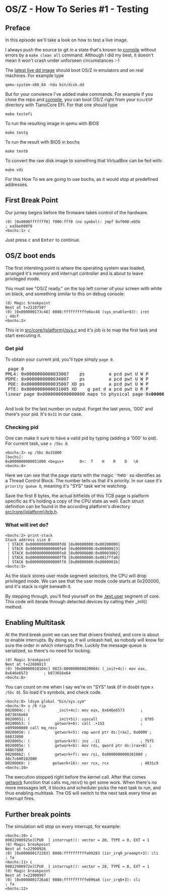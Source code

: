 OS/Z - How To Series #1 - Testing
=================================

Preface
-------

In this episode we'll take a look on how to test a live image.

I always push the source to git in a state that's known to [compile](https://github.com/bztsrc/osz/tree/master/docs/compile.md) without errors by a `make clean all` command.
Although I did my best, it doesn't mean it won't crash under unforseen circumstances :-)

The [latest live dd image](https://github.com/bztsrc/osz/blob/master/bin/disk.dd?raw=true) should boot OS/Z in emulators and on real machines. For example type

```shell
qemu-system-x86_64 -hda bin/disk.dd
```

But for your convience I've added make commands. For example if you clone the repo and [compile](https://github.com/bztsrc/osz/blob/master/src/docs/compile.md), you can boot OS/Z right from your `bin/ESP` directory
with TianoCore EFI. For that one should type

```shell
make testefi
```

To run the resulting image in qemu with BIOS

```shell
make testq
```

To run the result with BIOS in bochs

```shell
make testb
```

To convert the raw disk image to something that VirtualBox can be fed with:

```shell
make vdi
```

For this How To we are going to use bochs, as it would stop at predefined
addresses.


First Break Point
-----------------

Our jurney begins before the firmware takes control of the hardware.
```
(0) [0x0000fffffff0] f000:fff0 (no symbol): jmpf 0xf000:e05b          ; ea5be000f0
<bochs:1> c
```

Just press <kbd>c</kbd> and <kbd>Enter</kbd> to continue.

OS/Z boot ends
--------------

The first intersting point is where the operating system was loaded, arranged
it's memory and interrupt controller and is about to leave privileged mode.

You must see "OS/Z ready." on the top left corner of your screen with
white on black, and something similar to this on debug console:

```
(0) Magic breakpoint
Next at t=22187507
(0) [0x000000173c48] 0008:ffffffffffe0ac48 (sys_enable+83): iret                      ; 48cf
<bochs:2>
```

This is in [src/core/(platform)/sys.c](https://github.com/bztsrc/osz/blob/master/src/core/x86_64/sys.c) and it's
job is to map the first task and start executing it.

### Get pid

To obtain your current pid, you'll type simply `page 0`.

<pre>
<bochs:2> page 0
PML4: 0x0000000000033007    ps         a pcd pwt U W P
PDPE: 0x0000000000034007    ps         a pcd pwt U W P
 PDE: 0x8000000000035007 XD ps         a pcd pwt U W P
 PTE: 0x8000000000031005 XD    g pat d a pcd pwt U R P
linear page 0x0000000000000000 maps to physical page 0x<b>000000031</b>000
<bochs:3>
</pre>

And look for the last number on output. Forget the last yeros, '000' and there's your pid. It's `0x31` in our case.

### Checking pid

One can make it sure to have a valid pid by typing (adding a '000' to pid). For current task, use `x /5bc 0`.

```
<bochs:3> xp /5bc 0x31000
[bochs]:
0x0000000000031000 <bogus+       0>:  T    H    R    D   \0  
<bochs:4>
```
Here we can see that the page starts with the magic `'THRD'` so identifies as a Thread Control Block. The
number tells us that it's priority. In our case it's `priority queue 0`, meaning it's "SYS" task we're watching.

Save the first 8 bytes, the actual bitfields of this TCB page is platform specific as it's holding a copy of the CPU state as well.
Each struct definition can be found in the according platform's directory [src/core/(platform)/tcb.h](https://github.com/bztsrc/osz/blob/master/src/core/x86_64/tcb.h).

### What will iret do?

```
<bochs:2> print-stack
Stack address size 8
 | STACK 0x0000000000000fd8 [0x00000000:0x00200000]
 | STACK 0x0000000000000fe0 [0x00000000:0x00000023]
 | STACK 0x0000000000000fe8 [0x00000000:0x00003002]
 | STACK 0x0000000000000ff0 [0x00000000:0x001fffa0]
 | STACK 0x0000000000000ff8 [0x00000000:0x0000001b]
<bochs:3> 

```
As the stack stores user mode segment selectors, the CPU will drop
privileged mode. We can see that the user mode code starts
at 0x200000, and it's stack is right beneath it.

By stepping through, you'll find yourself on the [.text.user](https://github.com/bztsrc/osz/blob/master/src/core/x86_64/user.S) segment of core. This code
will iterate through detected devices by calling their _init() method.

Enabling Multitask
------------------

At the third break point we can see that drivers finished, and core is
about to enable interrupts. By doing so, it will unleash hell, as nobody
will know for sure the order in which interrupts fire. Luckily the
message queue is serialized, so there's no need for locking.

```
(0) Magic breakpoint
Next at t=22686813
(0) [0x00000018104c] 0023:000000000020004c (_init+4c): mov eax, 0x646e6573       ; b873656e64
<bochs:8>
```

You can count on me when I say we're on "SYS" task (if in doubt type `x /5bc 0`). So load
it's symbols, and check code.

```
<bochs:8> ldsym global "bin/sys.sym"
<bochs:9> u /8 rip
0020004c: (            _init+4c): mov eax, 0x646e6573       ; b873656e64
00200051: (            _init+51): syscall                   ; 0f05
00200053: (           getwork+0): call .+153                ; e899000000 call mq_recv
00200058: (           getwork+5): cmp word ptr ds:[rax], 0x0000 ; 66833800
0020005c: (           getwork+9): jnz .-11                  ; 75f5
0020005e: (           getwork+b): mov rdi, qword ptr ds:[rax+8] ; 488b7808
00200062: (           getwork+f): mov rsi, 0x0000000000201000 ; 48c7c600102000
00200069: (          getwork+16): xor rcx, rcx              ; 4831c9
<bochs:10>
```

The execution stopped right before the kernel call. After that comes [getwork](https://github.com/bztsrc/osz/blob/master/src/core/x86_64/user.S) function that calls mq_recv()
to get some work. When there's no more messages left, it blocks and scheduler picks the next
task to run, and thus enabling multitask. The OS will switch to the next task every time an interrupt fires.

Further break points
--------------------

The simulation will stop on every interrupt, for example:

```
<bochs:10> c
00022900925e[CPU0  ] interrupt(): vector = 20, TYPE = 0, EXT = 1
(0) Magic breakpoint
Next at t=22900926
(0) [0x000000172283] 0008:ffffffffffe09283 (isr_irq0_preempt+3): cli                       ; fa
<bochs:11> c
00022900972e[CPU0  ] interrupt(): vector = 28, TYPE = 0, EXT = 1
(0) Magic breakpoint
Next at t=22900997
(0) [0x0000001726a8] 0008:ffffffffffe096a8 (isr_irq8+3): cli                       ; fa
<bochs:12>
```
